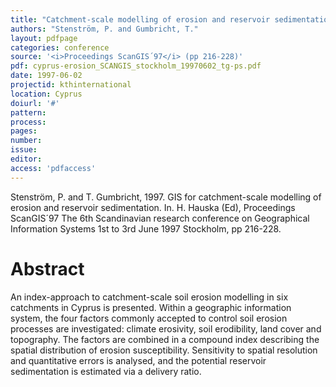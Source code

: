 ```yaml
---
title: "Catchment-scale modelling of erosion and reservoir sedimentation."
authors: "Stenström, P. and Gumbricht, T."
layout: pdfpage
categories: conference
source: '<i>Proceedings ScanGIS´97</i> (pp 216-228)'
pdf: cyprus-erosion_SCANGIS_stockholm_19970602_tg-ps.pdf
date: 1997-06-02
projectid: kthinternational
location: Cyprus
doiurl: '#'
pattern:
process:
pages:
number:
issue:
editor:
access: 'pdfaccess'
---
```


Stenström, P. and T. Gumbricht, 1997. GIS for catchment-scale modelling of erosion and reservoir sedimentation. In. H. Hauska (Ed), Proceedings ScanGIS´97 The 6th Scandinavian research conference on Geographical Information Systems 1st to 3rd June 1997 Stockholm, pp 216-228.

<h1 class='foot-description'>Abstract</h1>

An index-approach to catchment-scale soil erosion modelling in six catchments in Cyprus is presented. Within a geographic information system, the four factors commonly accepted to control soil erosion processes are investigated: climate erosivity, soil erodibility, land cover and topography. The factors are combined in a
compound index describing the spatial distribution of erosion susceptibility. Sensitivity to spatial resolution and quantitative errors is analysed, and the potential reservoir sedimentation is estimated via a delivery ratio.
